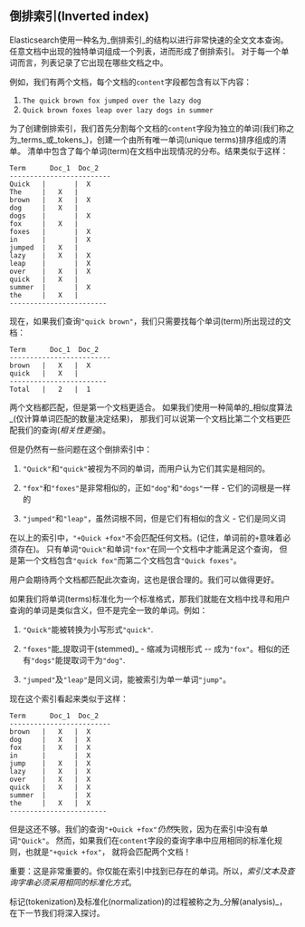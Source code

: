 ## 倒排索引(Inverted index)

Elasticsearch使用一种名为_倒排索引_的结构以进行非常快速的全文文本查询。
任意文档中出现的独特单词组成一个列表，进而形成了倒排索引。
对于每一个单词而言，列表记录了它出现在哪些文档之中。

例如，我们有两个文档，每个文档的`content`字段都包含有以下内容：

1. ``The quick brown fox jumped over the lazy dog``
2. ``Quick brown foxes leap over lazy dogs in summer``

为了创建倒排索引，我们首先分割每个文档的`content`字段为独立的单词(我们称之为_terms_或_tokens_)，创建一个由所有唯一单词(unique terms)排序组成的清单。
清单中包含了每个单词(term)在文档中出现情况的分布。结果类似于这样：

    Term      Doc_1  Doc_2
    -------------------------
    Quick   |       |  X
    The     |   X   |
    brown   |   X   |  X
    dog     |   X   |
    dogs    |       |  X
    fox     |   X   |
    foxes   |       |  X
    in      |       |  X
    jumped  |   X   |
    lazy    |   X   |  X
    leap    |       |  X
    over    |   X   |  X
    quick   |   X   |
    summer  |       |  X
    the     |   X   |
    ------------------------

现在，如果我们查询`"quick brown"`，我们只需要找每个单词(term)所出现过的文档：

    Term      Doc_1  Doc_2
    -------------------------
    brown   |   X   |  X
    quick   |   X   |
    ------------------------
    Total   |   2   |  1

两个文档都匹配，但是第一个文档更适合。
如果我们使用一种简单的_相似度算法_(仅计算单词匹配的数量决定结果)，
那我们可以说第一个文档比第二个文档更匹配我们的查询(_相关性更强_)。

但是仍然有一些问题在这个倒排索引中：

1. `"Quick"`和`"quick"`被视为不同的单词，而用户认为它们其实是相同的。

2. `"fox"`和`"foxes"`是非常相似的，正如`"dog"`和`"dogs"`一样 - 它们的词根是一样的

3. `"jumped"`和`"leap"`，虽然词根不同，但是它们有相似的含义 - 它们是同义词

在以上的索引中，`"+Quick +fox"`不会匹配任何文档。(记住，单词前的`+`意味着必须存在)。
只有单词`"Quick"`和单词`"fox"`在同一个文档中才能满足这个查询，
但是第一个文档包含`"quick fox"`而第二个文档包含`"Quick foxes"`。

用户会期待两个文档都匹配此次查询，这也是很合理的。我们可以做得更好。

如果我们将单词(terms)标准化为一个标准格式，那我们就能在文档中找寻和用户查询的单词是类似含义，但不是完全一致的单词。例如：

1. `"Quick"`能被转换为小写形式`"quick"`.

2. `"foxes"`能_提取词干(stemmed)_ - 缩减为词根形式 -- 成为`"fox"`。相似的还有`"dogs"`能提取词干为`"dog"`.

3. `"jumped"`及`"leap"`是同义词，能被索引为单一单词`"jump"`。

现在这个索引看起来类似于这样：

    Term      Doc_1  Doc_2
    -------------------------
    brown   |   X   |  X
    dog     |   X   |  X
    fox     |   X   |  X
    in      |       |  X
    jump    |   X   |  X
    lazy    |   X   |  X
    over    |   X   |  X
    quick   |   X   |  X
    summer  |       |  X
    the     |   X   |  X
    ------------------------

但是这还不够。我们的查询`"+Quick +fox"`*仍然*失败，因为在索引中没有单词`"Quick"`。
然而，如果我们在`content`字段的查询字串中应用相同的标准化规则，也就是`"+quick +fox"`，
就将会匹配两个文档！

重要：这是非常重要的。你仅能在索引中找到已存在的单词。所以，*索引文本及查询字串必须采用相同的标准化方式*。

标记(tokenization)及标准化(normalization)的过程被称之为_分解(analysis)_，在下一节我们将深入探讨。